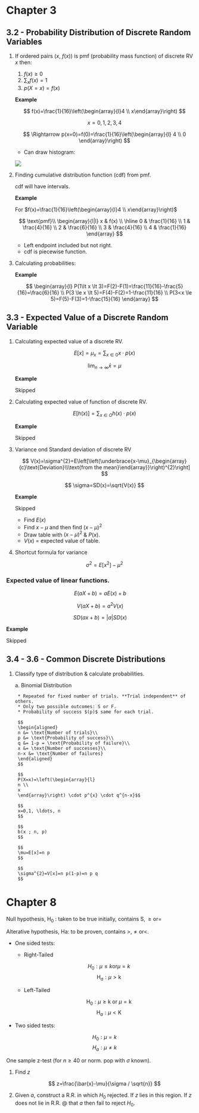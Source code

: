 # Chapter 3

## 3.2 - Probability Distribution of Discrete Random Variables

1. If ordered pairs ($x$, $f(x)$) is pmf (probability mass function) of discrete RV $x$ then:

    1. $f(x) \ge 0$
    2. $\sum_{x} f(x)=1$
    3. $p(X=x)=f(x)$

    **Example**

    $$
    f(x)=\frac{1}{16}\left(\begin{array}{l}4 \\ x\end{array}\right)
    $$

    $$
    x=0, 1, 2, 3, 4
    $$

    $$
    \Rightarrow p(x=0)=f(0)=\frac{1}{16}\left(\begin{array}{l}
    4 \\
    0
    \end{array}\right)
    $$

    - Can draw histogram:

    ![](https://cdn.mathpix.com/snip/images/C7wvZ5Dgdt_P5VccOsk51g-V6DRNydfo3eETKeaYOAo.original.fullsize.png)

2. Finding cumulative distribution function (cdf) from pmf.  

    cdf will have intervals.

    **Example**

    For $f(x)=\frac{1}{16}\left(\begin{array}{l}4 \\ x\end{array}\right)$

    $$
    \text{pmf}\\
    \begin{array}{l|l}
    x & f(x) \\
    \hline 0 & \frac{1}{16} \\
    1 & \frac{4}{16} \\
    2 & \frac{6}{16} \\
    3 & \frac{4}{16} \\
    4 & \frac{1}{16}
    \end{array}
    $$

    - Left endpoint included but not right.  
    - cdf is piecewise function.

3. Calculating probabilities:

    **Example**

    $$
    \begin{array}{l}
    P(1\lt x \lt 3)=F(2)-F(1)=\frac{11}{16}-\frac{5}{16}=\frac{6}{16} \\
    P(3 \le x \lt 5)=F(4)-F(2)=1-\frac{11}{16} \\
    P(3<x \le 5)=F(5)-F(3)=1-\frac{15}{16}
    \end{array}
    $$

## 3.3 - Expected Value of a Discrete Random Variable

1. Calculating expected value of a discrete RV.

    $$
    E[x]=\mu_{x}=\sum_{x \in 0} x \cdot p(x)
    $$

    $$
    \lim _{n \rightarrow \infty} \bar{x}=\mu
    $$

    **Example**

    Skipped

2. Calculating expected value of function of discrete RV.

    $$
    E\left[h\left(x\right)\right]=\sum_{x \in O} h(x) \cdot p(x)
    $$

    **Example**

    Skipped

3. Variance ond Standard deviation of discrete RV

    $$
    V(x)=\sigma^{2}=E\left[\left(\underbrace{x-\mu}_{\begin{array}{c}\text{Deviation}\\\text{from the mean}\end{array}}\right)^{2}\right]
    $$

    $$
    \sigma=SD(x)=\sqrt{V(x)}
    $$

    **Example**

    Skipped

    - Find $E(x)$
    - Find $x-\mu$ and then find $(x-\mu)^{2}$
    - Draw table with $(x-\mu)^{2}$ \& $P(x)$.
    - $V(x)$ = expected value of table.

4. Shortcut formula for variance

    $$
    \sigma^{2}=E\left[x^{2}\right]-\mu^{2}
    $$

### Expected value of linear functions.

$$
E(a X+b)=a E(x)+b
$$

$$
V(a X+b)=a^{2} V(x)
$$

$$
SD(a x+b)=|a| SD(x)
$$

**Example**

Skipped

## 3.4 - 3.6 - Common Discrete Distributions

1. Classify type of distribution \& calculate probabilities.

    a. Binomial Distribution

        * Repeated for fixed number of trials. **Trial independent** of others.
        * Only two possible outcomes: S or F.
        * Probability of success $(p)$ same for each trial.

        $$
        \begin{aligned}
        n &= \text{Number of trials}\\
        p &= \text{Probability of success}\\
        q &= 1-p = \text{Probability of failure}\\
        x &= \text{Number of successes}\\
        n-x &= \text{Number of failures}
        \end{aligned}
        $$

        $$
        P(X=x)=\left(\begin{array}{l}
        n \\
        x
        \end{array}\right) \cdot p^{x} \cdot q^{n-x}$$
        
        $$
        x=0,1, \ldots, n
        $$ 
        
        $$
        b(x ; n, p)
        $$

        $$
        \mu=E[x]=n p
        $$

        $$
        \sigma^{2}=V[x]=n p(1-p)=n p q
        $$

# Chapter 8

Null hypothesis, $\mathrm{H}_{0}$ : taken to be true initially, contains $\mathrm{S}, \geqslant \text{or} =$

Alterative hypothesis, Ha: to be proven, contains $\gt, \ne \text{or} <$.

* One sided tests:

    - Right-Tailed

        $$
        H_{0} : \mu \leq k \text{or} \mu=k
        $$
        $$
        \mathrm{H}_a : \mu \gt \mathrm{k}
        $$

    - Left-Tailed

        $$
        \mathrm{H}_{0}: \mu \ge \mathrm{k} \text{ or } \mu=\mathrm{k}
        $$
        $$
        \mathrm{H}_a : \mu<\mathrm{K}
        $$

* Two sided tests:

    $$
    H_{0}: \mu=k
    $$
    $$
    H_{a}: \mu \neq k
    $$

One sample z-test (for $n \ge 40$ or norm. pop with $\sigma$ known).

1. Find $z$ 

    $$
    z=\frac{\bar{x}-\mu}{\sigma / \sqrt{n}}
    $$

2. Given $a$, construct a R.R. in which $H_0$ rejected. If $z$ lies in this region. If $z$ does not lie in R.R. @ that $a$ then fail to reject $H_{0}$.

